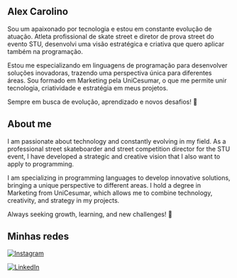 
## Alex Carolino

Sou um apaixonado por tecnologia e estou em constante evolução de atuação. Atleta profissional de skate street e diretor de prova street do evento STU, desenvolvi uma visão estratégica e criativa que quero aplicar também na programação.

Estou me especializando em linguagens de programação para desenvolver soluções inovadoras, trazendo uma perspectiva única para diferentes áreas. Sou formado em Marketing pela UniCesumar, o que me permite unir tecnologia, criatividade e estratégia em meus projetos.

Sempre em busca de evolução, aprendizado e novos desafios! 🚀

## About me

I am passionate about technology and constantly evolving in my field. As a professional street skateboarder and street competition director for the STU event, I have developed a strategic and creative vision that I also want to apply to programming.

I am specializing in programming languages to develop innovative solutions, bringing a unique perspective to different areas. I hold a degree in Marketing from UniCesumar, which allows me to combine technology, creativity, and strategy in my projects.

Always seeking growth, learning, and new challenges! 🚀




## Minhas redes

[![Instagram](https://img.shields.io/badge/Instagram-%23E4405F.svg?style=for-the-badge&logo=Instagram&logoColor=white)](https://www.instagram.com/carolinoskate)

[![LinkedIn](https://img.shields.io/badge/LinkedIn-%230077B5.svg?style=for-the-badge&logo=linkedin&logoColor=white)](https://www.linkedin.com/in/alex-carolino/)


